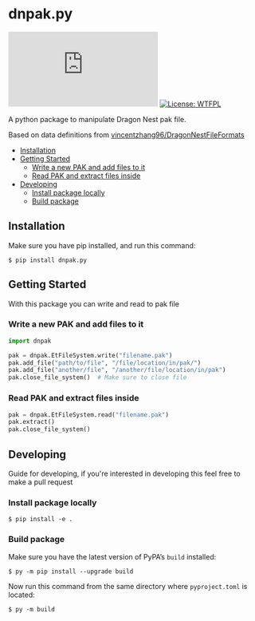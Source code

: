 # dnpak.py
![PyPI](https://img.shields.io/pypi/v/dnpak.py?color=success)
 [![License: WTFPL](https://img.shields.io/badge/License-WTFPL-brightgreen.svg)](http://www.wtfpl.net/about/)

A python package to manipulate Dragon Nest pak file.

Based on data definitions from [vincentzhang96/DragonNestFileFormats](http://vincentzhang96.github.io/DragonNestFileFormats/files/pak)

- [Installation](#installation)
- [Getting Started](#getting-started)
  * [Write a new PAK and add files to it](#write-a-new-pak-and-add-files-to-it)
  * [Read PAK and extract files inside](#read-pak-and-extract-files-inside-it)
- [Developing](#developing)
  * [Install package locally](#install-package-locally)
  * [Build package](#build-package)

## Installation
Make sure you have pip installed, and run this command:
```shell
$ pip install dnpak.py
```

## Getting Started

With this package you can write and read to pak file
### Write a new PAK and add files to it
```python
import dnpak

pak = dnpak.EtFileSystem.write("filename.pak")
pak.add_file("path/to/file", "/file/location/in/pak/")
pak.add_file("another/file", "/another/file/location/in/pak")
pak.close_file_system()  # Make sure to close file
```
### Read PAK and extract files inside
```python
pak = dnpak.EtFileSystem.read("filename.pak")
pak.extract()
pak.close_file_system()
```

## Developing
Guide for developing, if you're interested in developing this feel free to make a pull request

### Install package locally
```shell
$ pip install -e .
```
### Build package
Make sure you have the latest version of PyPA’s ```build``` installed:
```shell
$ py -m pip install --upgrade build
```
Now run this command from the same directory where ```pyproject.toml``` is located:
```shell
$ py -m build
```